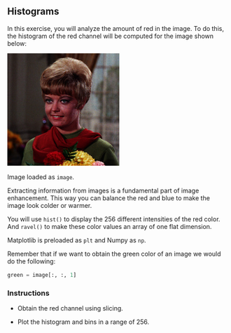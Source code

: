 ## Histograms

In this exercise, you will analyze the amount of red in the image. To do this, the histogram of the red channel will be computed for the image shown below:

![Woman smiling](i/4.jpg)

Image loaded as `image`.

Extracting information from images is a fundamental part of image enhancement. This way you can balance the red and blue to make the image look colder or warmer.

You will use `hist()` to display the 256 different intensities of the red color. And `ravel()` to make these color values an array of one flat dimension.

Matplotlib is preloaded as `plt` and Numpy as `np`.

Remember that if we want to obtain the green color of an image we would do the following:

```python
green = image[:, :, 1]
```

### Instructions

- Obtain the red channel using slicing.

- Plot the histogram and bins in a range of 256.
